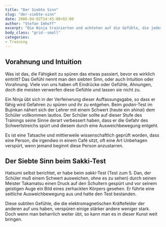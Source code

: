 ```yaml
---
title: "Der Siebte Sinn"
slug: "der-siebte-sinn"
date: 2006-04-02T14:43:00+02:00
author: "Stefan Imhoff"
excerpt: "Die Ninja trainierten und achteten auf die Gefühle, die jeder Mensch hin- und wieder hat. Wenn man spürt, dass einen das Unterbewußtsein zu einer bestimmten Entscheidung drängt, oder wir eine Art 'Vorahnung' haben."
body_class: "grid--small"
categories:
- Training
---
```


## Vorahnung und Intuition

Was ist das, die Fähigkeit zu spüren das etwas passiert, bevor es wirklich eintritt? Das Gefühl nennt man den siebten Sinn, oder auch Intuition oder Vorahnung. Viele von uns haben oft Eindrücke oder Gefühle, Ahnungen, doch die meisten verwerfen diese Gefühle und lassen sie nicht zu.

Ein Ninja übt sich in der Verfeinerung dieser Auffassungsgabe, so dass er fähig wird Gefahren zu spüren und ihr zu entgehen. Beim *godan*-Test im Bujinkan nähert sich der Lehrer mit einem Schwert (heute ein *shinai*) dem Schüler vollkommen lautlos. Der Schüler sollte auf dieser Stufe des Trainings seine Sinne derart verbessert haben, dass er die Gefahr des Schwertstreichs spürt und diesem durch eine Ausweichbewegung entgeht.

Es ist eine Tatsache und mittlerweile wissenschaftlich geprüft worden, dass eine Person, die irgendwo in einem Café sitzt, oft eine Art Unbehagen verspürt, wenn jemand beginnt diese Person anzustarren.


## Der Siebte Sinn beim Sakki-Test

Hatsumi selbst berichtet, er habe beim *sakki*-Test (Test zum 5. Dan, der Schüler muß einem Schwert ausweichen, ohne es zu sehen) durch seinen Meister Takamatsu einen Druck auf den Schultern gespürt und vor seinem geistigen Auge ein Bild eines zerhackten Körpers gesehen. Er führte eine seitliche Ausweichbewegung aus und hatte den Test bestanden.

Diese subtilen Gefühle, die die elektromagnetischen Kräftefelder der anderen auf uns haben, verspüren einige stärker andere weniger stark. Doch wenn man beharrlich weiter übt, so kann man es in dieser Kunst weit bringen.
